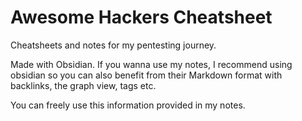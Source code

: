# Awesome Hackers Cheatsheet
Cheatsheets and notes for my pentesting journey.

Made with Obsidian. If you wanna use my notes, I recommend using obsidian so you can also benefit from their Markdown format with backlinks, the graph view, tags etc.

You can freely use this information provided in my notes.
